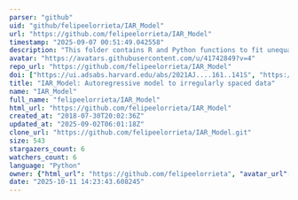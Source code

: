 ```yaml
---
parser: "github"
uid: "github/felipeelorrieta/IAR_Model"
url: "https://github.com/felipeelorrieta/IAR_Model"
timestamp: "2025-09-07 00:51:49.042558"
description: "This folder contains R and Python functions to fit unequally spaced time series from the Irregular Autoregressive (IAR). From the functions of this folder we can generate observations for each process, compute the negative of the log likelihood of these process, fit each model to irregularly sampled data, and test the significance of the estimated parameters."
avatar: "https://avatars.githubusercontent.com/u/41742849?v=4"
repo_url: "https://github.com/felipeelorrieta/IAR_Model"
doi: ["https://ui.adsabs.harvard.edu/abs/2021AJ....161..141S", "https://ui.adsabs.harvard.edu/abs/2018MNRAS.481.4311E", "https://ui.adsabs.harvard.edu/abs/2025ascl.soft08022E/abstract"]
title: "IAR_Model: Autoregressive model to irregularly spaced data"
name: "IAR_Model"
full_name: "felipeelorrieta/IAR_Model"
html_url: "https://github.com/felipeelorrieta/IAR_Model"
created_at: "2018-07-30T20:02:36Z"
updated_at: "2025-09-02T06:01:18Z"
clone_url: "https://github.com/felipeelorrieta/IAR_Model.git"
size: 543
stargazers_count: 6
watchers_count: 6
language: "Python"
owner: {"html_url": "https://github.com/felipeelorrieta", "avatar_url": "https://avatars.githubusercontent.com/u/41742849?v=4", "login": "felipeelorrieta", "type": "User"}
date: "2025-10-11 14:23:43.608245"
---
```

